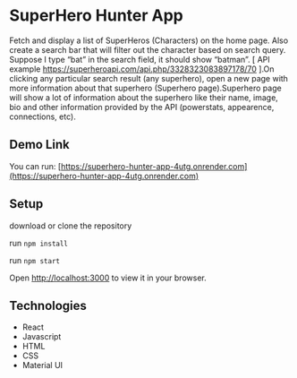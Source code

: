 # SuperHero Hunter App

Fetch and display a list of SuperHeros (Characters) on the home page. Also create a search bar that will filter out the character based on search query. Suppose I type “bat” in the search field, it should show “batman”. [ API example https://superheroapi.com/api.php/3328323083897178/70 ].On clicking any particular search result (any superhero), open a new page with more information about that superhero (Superhero page).Superhero page will show a lot of information about the superhero like their name, image, bio and other information provided by the API (powerstats, appearence, connections, etc).

## Demo Link

You can run: [https://superhero-hunter-app-4utg.onrender.com](https://superhero-hunter-app-4utg.onrender.com)

## Setup

download or clone the repository

run `npm install`

run `npm start`

Open [http://localhost:3000](http://localhost:3000) to view it in your browser.

## Technologies

* React
* Javascript
* HTML
* CSS
* Material UI

